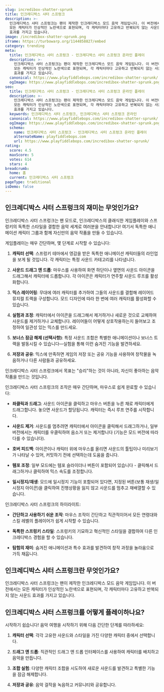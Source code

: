 ```yaml
---
slug: incredibox-shatter-sprunk
title: 인크레디박스 샤터 스프렁크
description: >-
  인크레디박스 샤터 스프렁크는 팬이 제작한 인크레디박스 모드 음악 게임입니다. 이 버전에서는 
  모든 캐릭터가 인상적인 노란색으로 표현되며, 각 캐릭터마다 고유하고 반복되지 않는 사운드 
  효과를 가지고 있습니다.
image: /incredibox-shatter-sprunk.png
iframe: https://turbowarp.org/1144858827/embed
category: trending
meta:
  title: 인크레디박스 샤터 스프렁크 - 인크레디박스 샤터 스프렁크 온라인 플레이
  description: >-
    인크레디박스 샤터 스프렁크는 팬이 제작한 인크레디박스 모드 음악 게임입니다. 이 버전에서는 
    모든 캐릭터가 인상적인 노란색으로 표현되며, 각 캐릭터마다 고유하고 반복되지 않는 사운드 
    효과를 가지고 있습니다.
  canonical: https://www.playfiddlebops.com/incredibox-shatter-sprunk/
  ogImage: https://www.playfiddlebops.com/incredibox-shatter-sprunk.png
seo:
  title: 인크레디박스 샤터 스프렁크 - 인크레디박스 샤터 스프렁크 온라인 플레이
  description: >-
    인크레디박스 샤터 스프렁크는 팬이 제작한 인크레디박스 모드 음악 게임입니다. 이 버전에서는 
    모든 캐릭터가 인상적인 노란색으로 표현되며, 각 캐릭터마다 고유하고 반복되지 않는 사운드 
    효과를 가지고 있습니다.
  keywords: 인크레디박스 샤터 스프렁크, 인크레디박스 샤터 스프렁크 온라인
  canonical: https://www.playfiddlebops.com/incredibox-shatter-sprunk/
  ogImage: https://www.playfiddlebops.com/incredibox-shatter-sprunk.png
  schema:
    name: 인크레디박스 샤터 스프렁크 - 인크레디박스 샤터 스프렁크 온라인 플레이
    alternateName: playfiddlebops.com
    url: https://www.playfiddlebops.com/incredibox-shatter-sprunk/
rating:
  score: 4.5
  maxScore: 5
  votes: 614
  stars: 4
breadcrumb:
  home: 홈
  current: 인크레디박스 샤터 스프렁크
pageType: traditional
isDemo: false
---
```


## 인크레디박스 샤터 스프렁크의 재미는 무엇인가요?

인크레디박스 샤터 스프렁크는 팬 모드로, 인크레디박스의 클래식한 게임플레이와 스프렁키의 독특한 스타일을 결합한 음악 세계로 여러분을 안내합니다! 여기서 독특한 애니메이션 캐릭터 그룹과 함께 자신만의 음악 작품을 만들 수 있습니다.

게임플레이는 매우 간단하며, 몇 단계로 시작할 수 있습니다:

1. **캐릭터 선택**: 스프렁키 테마에서 영감을 받은 독특한 애니메이션 캐릭터들의 라인업을 보게 될 것입니다. 각 캐릭터는 특정 사운드 카테고리를 나타냅니다.

2. **사운드 드래그 앤 드롭**: 마우스를 사용하여 화면 하단이나 옆면의 사운드 아이콘을 드래그해서 캐릭터에 드롭합니다. 각 아이콘은 캐릭터가 연주할 사운드 루프를 활성화합니다.

3. **믹스 레이어링**: 무대에 여러 캐릭터를 추가하여 그들의 사운드를 결합해 레이어드 뮤지컬 트랙을 구성합니다. 모드 디자인에 따라 한 번에 여러 캐릭터를 활성화할 수 있습니다.

4. **실험과 조정**: 캐릭터에서 아이콘을 드래그해서 제거하거나 새로운 것으로 교체하여 사운드를 제거하거나 교체합니다. 레이어들이 어떻게 상호작용하는지 들어보고 조정하여 일관성 있는 믹스를 만드세요.

5. **보너스 잠금 해제 (선택사항)**: 특정 사운드 조합은 특별한 애니메이션이나 보너스 트랙을 발동시킬 수 있습니다—실험을 통해 이런 숨겨진 기능을 발견하세요.

6. **저장과 공유**: 믹스에 만족하면 게임의 저장 또는 공유 기능을 사용하여 창작물을 녹음하거나 다른 사람들과 공유하세요.

인크레디박스 샤터 스프렁크에서 목표는 "승리"하는 것이 아니라, 자신이 좋아하는 음악 작품을 만드는 것입니다.

인크레디박스 샤터 스프렁크의 조작은 매우 간단하며, 마우스로 쉽게 완료할 수 있습니다:

- **좌클릭과 드래그**: 사운드 아이콘을 클릭하고 마우스 버튼을 누른 채로 캐릭터에게 드래그합니다. 놓으면 사운드가 할당됩니다. 캐릭터는 즉시 루프 연주를 시작합니다.

- **사운드 제거**: 사운드를 멈추려면 캐릭터에서 아이콘을 클릭해서 드래그하거나, 일부 버전에서는 캐릭터를 우클릭하여 음소거 또는 제거합니다 (기능은 모드 버전에 따라 다를 수 있습니다).

- **호버 피드백**: 아이콘이나 캐릭터 위에 마우스를 올리면 사운드의 툴팁이나 미리보기가 나타날 수 있어, 커밋하기 전에 선택하는데 도움을 줍니다.

- **템포 조정**: 일부 모드에는 템포 슬라이더나 버튼이 포함되어 있습니다 - 클릭해서 드래그하거나 클릭하여 믹스 속도를 조정합니다.

- **일시정지/재생**: 모드에 일시정지 기능이 포함되어 있다면, 지정된 버튼(보통 재생/일시정지 아이콘)을 클릭하여 진행상황을 잃지 않고 사운드를 멈추고 재배열할 수 있습니다.

인크레디박스 샤터 스프렁크의 하이라이트:

- **간단하고 사용하기 쉬운 조작**: 마우스 조작이 간단하고 직관적이어서 모든 연령대와 스킬 레벨의 플레이어가 쉽게 시작할 수 있습니다.

- **독특한 스프렁키 스타일**: 스프렁키의 기묘하고 혁신적인 스타일을 결합하여 다른 인크레디박스 경험을 할 수 있습니다.

- **탐험의 재미**: 숨겨진 애니메이션과 특수 효과를 발견하여 창작 과정을 놀라움으로 가득 채웁니다.

## 인크레디박스 샤터 스프렁크란 무엇인가요?

인크레디박스 샤터 스프렁크는 팬이 제작한 인크레디박스 모드 음악 게임입니다. 이 버전에서는 모든 캐릭터가 인상적인 노란색으로 표현되며, 각 캐릭터마다 고유하고 반복되지 않는 사운드 효과를 가지고 있습니다.

## 인크레디박스 샤터 스프렁크를 어떻게 플레이하나요?

시작하기 쉽습니다! 음악 여행을 시작하기 위해 다음 간단한 단계를 따라하세요:

1. **캐릭터 선택**: 각각 고유한 사운드와 스타일을 가진 다양한 캐릭터 중에서 선택합니다.

2. **드래그 앤 드롭**: 직관적인 드래그 앤 드롭 인터페이스를 사용하여 캐릭터를 배치하고 음악을 만듭니다.

3. **조합 실험**: 다양한 캐릭터 조합을 시도하여 새로운 사운드를 발견하고 특별한 기능을 잠금 해제합니다.

4. **저장과 공유**: 음악 걸작을 녹음하고 커뮤니티와 공유합니다.